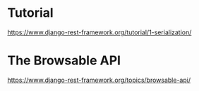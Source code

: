 # Tutorial
https://www.django-rest-framework.org/tutorial/1-serialization/

# The Browsable API
https://www.django-rest-framework.org/topics/browsable-api/